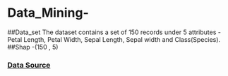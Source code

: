 # Data_Mining-
##Data_set
The dataset contains a set of 150 records under 5 attributes - Petal Length, Petal Width, Sepal Length, Sepal width and Class(Species).
##Shap
-(150 , 5)
### [Data Source](https://www.kaggle.com/datasets/arshid/iris-flower-dataset?resource=download)
